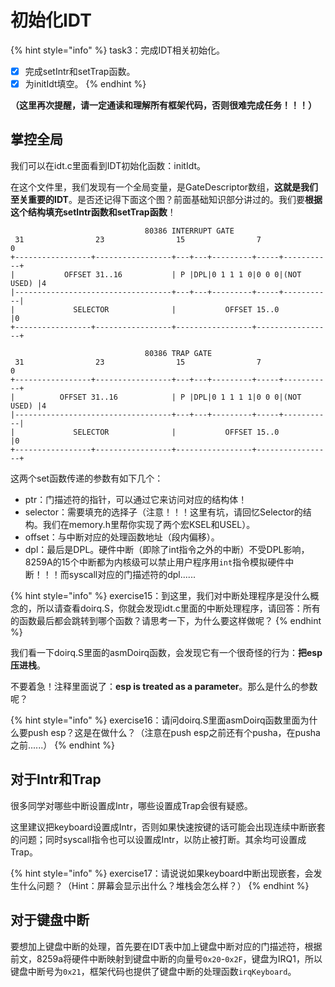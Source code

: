 # 初始化IDT

{% hint style="info" %}
task3：完成IDT相关初始化。

* [x] 完成setIntr和setTrap函数。
* [x] 为initIdt填空。
{% endhint %}

**（这里再次提醒，请一定通读和理解所有框架代码，否则很难完成任务！！！）**

## 掌控全局

我们可以在idt.c里面看到IDT初始化函数：initIdt。

在这个文件里，我们发现有一个全局变量，是GateDescriptor数组，**这就是我们至关重要的IDT**。是否还记得下面这个图？前面基础知识部分讲过的。我们要**根据这个结构填充setIntr函数和setTrap函数**！

```
                              80386 INTERRUPT GATE
 31                23                15                7                0
+-----------------+-----------------+---+---+---------+-----+-----------+
|           OFFSET 31..16           | P |DPL|0 1 1 1 0|0 0 0|(NOT USED) |4
|-----------------------------------+---+---+---------+-----+-----------|
|             SELECTOR              |           OFFSET 15..0            |0
+-----------------+-----------------+-----------------+-----------------+

                              80386 TRAP GATE
 31                23                15                7                0
+-----------------+-----------------+---+---+---------+-----+-----------+
|          OFFSET 31..16            | P |DPL|0 1 1 1 1|0 0 0|(NOT USED) |4
|-----------------------------------+---+---+---------+-----+-----------|
|             SELECTOR              |           OFFSET 15..0            |0
+-----------------+-----------------+-----------------+-----------------+
```

这两个set函数传递的参数有如下几个：

* ptr：门描述符的指针，可以通过它来访问对应的结构体！
* selector：需要填充的选择子（注意！！！这里有坑，请回忆Selector的结构。我们在memory.h里帮你实现了两个宏KSEL和USEL）。
* offset：与中断对应的处理函数地址（段内偏移）。
* dpl：最后是DPL。硬件中断（即除了int指令之外的中断）不受DPL影响，8259A的15个中断都为内核级可以禁止用户程序用`int`指令模拟硬件中断！！！而syscall对应的门描述符的dpl......

{% hint style="info" %}
exercise15：到这里，我们对中断处理程序是没什么概念的，所以请查看doirq.S，你就会发现idt.c里面的中断处理程序，请回答：所有的函数最后都会跳转到哪个函数？请思考一下，为什么要这样做呢？
{% endhint %}

我们看一下doirq.S里面的asmDoirq函数，会发现它有一个很奇怪的行为：**把esp压进栈**。

不要着急！注释里面说了：**esp is treated as a parameter**。那么是什么的参数呢？

{% hint style="info" %}
exercise16：请问doirq.S里面asmDoirq函数里面为什么要push esp？这是在做什么？（注意在push esp之前还有个pusha，在pusha之前......）
{% endhint %}

## 对于Intr和Trap

很多同学对哪些中断设置成Intr，哪些设置成Trap会很有疑惑。

这里建议把keyboard设置成Intr，否则如果快速按键的话可能会出现连续中断嵌套的问题；同时syscall指令也可以设置成Intr，以防止被打断。其余均可设置成Trap。

{% hint style="info" %}
exercise17：请说说如果keyboard中断出现嵌套，会发生什么问题？（Hint：屏幕会显示出什么？堆栈会怎么样？）
{% endhint %}

## 对于键盘中断

要想加上键盘中断的处理，首先要在IDT表中加上键盘中断对应的门描述符，根据前文，8259a将硬件中断映射到键盘中断的向量号`0x20`-`0x2F`，键盘为IRQ1，所以键盘中断号为`0x21`，框架代码也提供了键盘中断的处理函数`irqKeyboard`。
